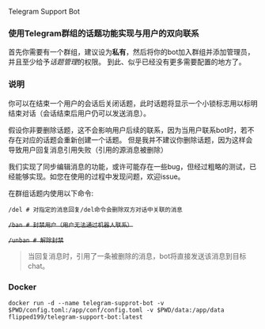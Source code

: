 Telegram Support Bot

### 使用Telegram群组的话题功能实现与用户的双向联系

首先你需要有一个群组，建议设为**私有**，然后将你的bot加入群组并添加管理员，并且至少给予*话题管理*的权限。
到此、似乎已经没有更多需要配置的地方了。


### 说明

你可以在结束一个用户的会话后关闭话题，此时话题将显示一个小锁标志用以标明结束对话（会话结束后用户仍可以发送消息）。

假设你非要删除话题，这不会影响用户后续的联系，因为当用户联系bot时，若不存在对应的话题会重新创建一个话题。
但是我并不建议你删除话题，因为这样会导致用户回复消息引用失败（引用的源消息被删除）

我们实现了同步编辑消息的功能，或许可能存在一些bug，但经过粗略的测试，已经能够实现。如您在使用的过程中发现问题，欢迎issue。

在群组话题内使用以下命令:
```shell
/del # 对指定的消息回复/del命令会删除双方对话中关联的消息
```
~~`/ban # 封禁用户（用户无法通过机器人联系）`~~

~~`/unban # 解除封禁`~~
  
> 当回复消息时，引用了一条被删除的消息，bot将直接发送该消息到目标chat。

### Docker
```shell
docker run -d --name telegram-supprot-bot -v $PWD/config.toml:/app/conf/config.toml -v $PWD/data:/app/data flipped199/telegram-support-bot:latest
```
